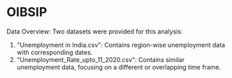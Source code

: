 # OIBSIP
Data Overview:
Two datasets were provided for this analysis:
1. "Unemployment in India.csv": Contains region-wise unemployment data with corresponding dates.
2. "Unemployment_Rate_upto_11_2020.csv": Contains similar unemployment data, focusing on a different or overlapping time frame.
